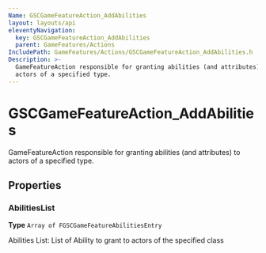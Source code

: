 ```yaml
---
Name: GSCGameFeatureAction_AddAbilities
layout: layouts/api
eleventyNavigation:
  key: GSCGameFeatureAction_AddAbilities
  parent: GameFeatures/Actions
IncludePath: GameFeatures/Actions/GSCGameFeatureAction_AddAbilities.h
Description: >-
  GameFeatureAction responsible for granting abilities (and attributes) to
  actors of a specified type.
---
```



# GSCGameFeatureAction\_AddAbilities

GameFeatureAction responsible for granting abilities (and attributes) to actors of a specified type.

## Properties

### AbilitiesList

**Type** `Array of FGSCGameFeatureAbilitiesEntry`

Abilities List:
List of Ability to grant to actors of the specified class
    
